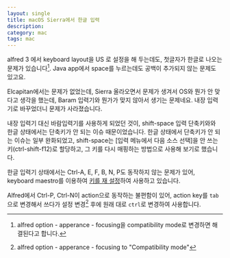 ```yaml
---
layout: single
title: macOS Sierra에서 한글 입력
description: 
category: mac
tags: mac
---
```


alfred 3 에서 keyboard layout을 US 로 설정을 해 두는데도,  첫글자가 한글로 나오는 문제가 있습니다[^1]. 
Java app에서 space를 누르는데도 공백이 추가되지 않는 문제도 있고요. 
 
Elcapitan에서는 문제가 없었는데, Sierra 올라오면서 문제가 생겨서 OS와 뭔가 안 맞다고 생각을 했는데,
Baram 입력기와 뭔가가 맞지 않아서 생기는 문제네요.  내장 입력기로 바꾸었더니 문제가 사라졌습니다.
 
내장 입력기 대신 바람입력기를 사용하게 되었던 것이, 
shift-space 입력 단축키와와 한글 상태에서는 단축키가 안 되는 이슈 때문이었습니다.
한글 상태에서 단축키가 안 되는 이슈는 일부 완화되었고, 
shift-space는 [입력 메뉴에서 다음 소스 선택]을 안 쓰는 키(ctrl-shift-f12)로 할당하고, 
그 키를 다시 매핑하는 방법으로 사용해 보기로 했습니다. 
 
한글 입력기 상태에서는 Ctrl-A, E, F, B, N, P도 동작하지 않는 문제가 있어, 
keyboard maestro를 이용하여 [키를 재 설정](http://d.jmjeong.com/MwBk+)하여 사용하고 있습니다.

Alfred에서 Ctrl-P, Ctrl-N이 action으로 동작하는 불편함이 있어, action key를 `tab`으로 변경해서 
쓰다가 설정 변경[^2] 후에 원래 대로 `ctrl`로 변경하여 사용합니다. 

[^1]: alfred option - apperance - focusing을 compatibility mode로 변경하면 해결된다고 합니다. 
[^2]: alfred option - apperance - focusing to "Compatibility mode"